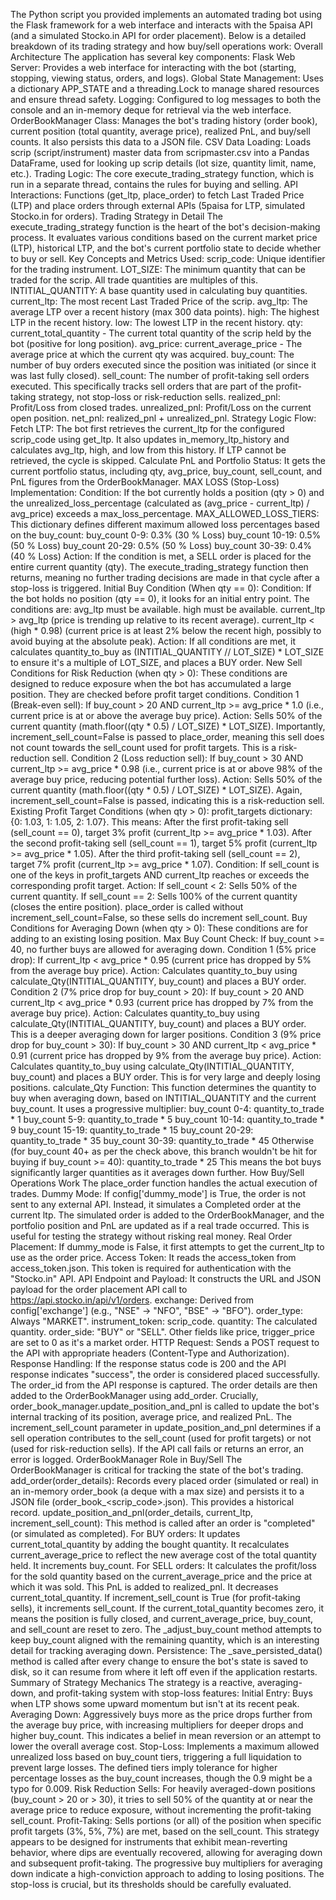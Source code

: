 The Python script you provided implements an automated trading bot using the Flask framework for a web interface and interacts with the 5paisa API (and a simulated Stocko.in API for order placement). Below is a detailed breakdown of its trading strategy and how buy/sell operations work:
Overall Architecture
The application has several key components:
Flask Web Server: Provides a web interface for interacting with the bot (starting, stopping, viewing status, orders, and logs).
Global State Management: Uses a dictionary APP_STATE and a threading.Lock to manage shared resources and ensure thread safety.
Logging: Configured to log messages to both the console and an in-memory deque for retrieval via the web interface.
OrderBookManager Class: Manages the bot's trading history (order book), current position (total quantity, average price), realized PnL, and buy/sell counts. It also persists this data to a JSON file.
CSV Data Loading: Loads scrip (script/instrument) master data from scripmaster.csv into a Pandas DataFrame, used for looking up scrip details (lot size, quantity limit, name, etc.).
Trading Logic: The core execute_trading_strategy function, which is run in a separate thread, contains the rules for buying and selling.
API Interactions: Functions (get_ltp, place_order) to fetch Last Traded Price (LTP) and place orders through external APIs (5paisa for LTP, simulated Stocko.in for orders).
Trading Strategy in Detail
The execute_trading_strategy function is the heart of the bot's decision-making process. It evaluates various conditions based on the current market price (LTP), historical LTP, and the bot's current portfolio state to decide whether to buy or sell.
Key Concepts and Metrics Used:
scrip_code: Unique identifier for the trading instrument.
LOT_SIZE: The minimum quantity that can be traded for the scrip. All trade quantities are multiples of this.
INTITIAL_QUANTITY: A base quantity used in calculating buy quantities.
current_ltp: The most recent Last Traded Price of the scrip.
avg_ltp: The average LTP over a recent history (max 300 data points).
high: The highest LTP in the recent history.
low: The lowest LTP in the recent history.
qty: current_total_quantity - The current total quantity of the scrip held by the bot (positive for long position).
avg_price: current_average_price - The average price at which the current qty was acquired.
buy_count: The number of buy orders executed since the position was initiated (or since it was last fully closed).
sell_count: The number of profit-taking sell orders executed. This specifically tracks sell orders that are part of the profit-taking strategy, not stop-loss or risk-reduction sells.
realized_pnl: Profit/Loss from closed trades.
unrealized_pnl: Profit/Loss on the current open position.
net_pnl: realized_pnl + unrealized_pnl.
Strategy Logic Flow:
Fetch LTP: The bot first retrieves the current_ltp for the configured scrip_code using get_ltp. It also updates in_memory_ltp_history and calculates avg_ltp, high, and low from this history. If LTP cannot be retrieved, the cycle is skipped.
Calculate PnL and Portfolio Status: It gets the current portfolio status, including qty, avg_price, buy_count, sell_count, and PnL figures from the OrderBookManager.
MAX LOSS (Stop-Loss) Implementation:
Condition: If the bot currently holds a position (qty > 0) and the unrealized_loss_percentage (calculated as (avg_price - current_ltp) / avg_price) exceeds a max_loss_percentage.
MAX_ALLOWED_LOSS_TIERS: This dictionary defines different maximum allowed loss percentages based on the buy_count:
buy_count 0-9: 0.3% (30 % Loss)
buy_count 10-19: 0.5% (50 % Loss)
buy_count 20-29: 0.5% (50 % Loss)
buy_count 30-39: 0.4% (40 % Loss)
Action: If the condition is met, a SELL order is placed for the entire current quantity (qty). The execute_trading_strategy function then returns, meaning no further trading decisions are made in that cycle after a stop-loss is triggered.
Initial Buy Condition (When qty == 0):
Condition: If the bot holds no position (qty == 0), it looks for an initial entry point. The conditions are:
avg_ltp must be available.
high must be available.
current_ltp > avg_ltp (price is trending up relative to its recent average).
current_ltp < (high * 0.98) (current price is at least 2% below the recent high, possibly to avoid buying at the absolute peak).
Action: If all conditions are met, it calculates quantity_to_buy as (INTITIAL_QUANTITY // LOT_SIZE) * LOT_SIZE to ensure it's a multiple of LOT_SIZE, and places a BUY order.
New Sell Conditions for Risk Reduction (when qty > 0): These conditions are designed to reduce exposure when the bot has accumulated a large position. They are checked before profit target conditions.
Condition 1 (Break-even sell): If buy_count > 20 AND current_ltp >= avg_price * 1.0 (i.e., current price is at or above the average buy price).
Action: Sells 50% of the current quantity (math.floor((qty * 0.5) / LOT_SIZE) * LOT_SIZE). Importantly, increment_sell_count=False is passed to place_order, meaning this sell does not count towards the sell_count used for profit targets. This is a risk-reduction sell.
Condition 2 (Loss reduction sell): If buy_count > 30 AND current_ltp >= avg_price * 0.98 (i.e., current price is at or above 98% of the average buy price, reducing potential further loss).
Action: Sells 50% of the current quantity (math.floor((qty * 0.5) / LOT_SIZE) * LOT_SIZE). Again, increment_sell_count=False is passed, indicating this is a risk-reduction sell.
Existing Profit Target Conditions (when qty > 0):
profit_targets dictionary: {0: 1.03, 1: 1.05, 2: 1.07}. This means:
After the first profit-taking sell (sell_count == 0), target 3% profit (current_ltp >= avg_price * 1.03).
After the second profit-taking sell (sell_count == 1), target 5% profit (current_ltp >= avg_price * 1.05).
After the third profit-taking sell (sell_count == 2), target 7% profit (current_ltp >= avg_price * 1.07).
Condition: If sell_count is one of the keys in profit_targets AND current_ltp reaches or exceeds the corresponding profit target.
Action:
If sell_count < 2: Sells 50% of the current quantity.
If sell_count == 2: Sells 100% of the current quantity (closes the entire position).
place_order is called without increment_sell_count=False, so these sells do increment sell_count.
Buy Conditions for Averaging Down (when qty > 0): These conditions are for adding to an existing losing position.
Max Buy Count Check: If buy_count >= 40, no further buys are allowed for averaging down.
Condition 1 (5% price drop): If current_ltp < avg_price * 0.95 (current price has dropped by 5% from the average buy price).
Action: Calculates quantity_to_buy using calculate_Qty(INTITIAL_QUANTITY, buy_count) and places a BUY order.
Condition 2 (7% price drop for buy_count > 20): If buy_count > 20 AND current_ltp < avg_price * 0.93 (current price has dropped by 7% from the average buy price).
Action: Calculates quantity_to_buy using calculate_Qty(INTITIAL_QUANTITY, buy_count) and places a BUY order. This is a deeper averaging down for larger positions.
Condition 3 (9% price drop for buy_count > 30): If buy_count > 30 AND current_ltp < avg_price * 0.91 (current price has dropped by 9% from the average buy price).
Action: Calculates quantity_to_buy using calculate_Qty(INTITIAL_QUANTITY, buy_count) and places a BUY order. This is for very large and deeply losing positions.
calculate_Qty Function: This function determines the quantity to buy when averaging down, based on INTITIAL_QUANTITY and the current buy_count. It uses a progressive multiplier:
buy_count 0-4: quantity_to_trade * 1
buy_count 5-9: quantity_to_trade * 5
buy_count 10-14: quantity_to_trade * 9
buy_count 15-19: quantity_to_trade * 15
buy_count 20-29: quantity_to_trade * 35
buy_count 30-39: quantity_to_trade * 45
Otherwise (for buy_count 40+ as per the check above, this branch wouldn't be hit for buying if buy_count >= 40): quantity_to_trade * 25 This means the bot buys significantly larger quantities as it averages down further.
How Buy/Sell Operations Work
The place_order function handles the actual execution of trades.
Dummy Mode:
If config['dummy_mode'] is True, the order is not sent to any external API.
Instead, it simulates a Completed order at the current ltp.
The simulated order is added to the OrderBookManager, and the portfolio position and PnL are updated as if a real trade occurred. This is useful for testing the strategy without risking real money.
Real Order Placement:
If dummy_mode is False, it first attempts to get the current_ltp to use as the order price.
Access Token: It reads the access_token from access_token.json. This token is required for authentication with the "Stocko.in" API.
API Endpoint and Payload: It constructs the URL and JSON payload for the order placement API call to https://api.stocko.in/api/v1/orders.
exchange: Derived from config['exchange'] (e.g., "NSE" -> "NFO", "BSE" -> "BFO").
order_type: Always "MARKET".
instrument_token: scrip_code.
quantity: The calculated quantity.
order_side: "BUY" or "SELL".
Other fields like price, trigger_price are set to 0 as it's a market order.
HTTP Request: Sends a POST request to the API with appropriate headers (Content-Type and Authorization).
Response Handling:
If the response status code is 200 and the API response indicates "success", the order is considered placed successfully. The order_id from the API response is captured.
The order details are then added to the OrderBookManager using add_order.
Crucially, order_book_manager.update_position_and_pnl is called to update the bot's internal tracking of its position, average price, and realized PnL.
The increment_sell_count parameter in update_position_and_pnl determines if a sell operation contributes to the sell_count (used for profit targets) or not (used for risk-reduction sells).
If the API call fails or returns an error, an error is logged.
OrderBookManager Role in Buy/Sell
The OrderBookManager is critical for tracking the state of the bot's trading.
add_order(order_details): Records every placed order (simulated or real) in an in-memory order_book (a deque with a max size) and persists it to a JSON file (order_book_<scrip_code>.json). This provides a historical record.
update_position_and_pnl(order_details, current_ltp, increment_sell_count): This method is called after an order is "completed" (or simulated as completed).
For BUY orders:
It updates current_total_quantity by adding the bought quantity.
It recalculates current_average_price to reflect the new average cost of the total quantity held.
It increments buy_count.
For SELL orders:
It calculates the profit/loss for the sold quantity based on the current_average_price and the price at which it was sold. This PnL is added to realized_pnl.
It decreases current_total_quantity.
If increment_sell_count is True (for profit-taking sells), it increments sell_count.
If the current_total_quantity becomes zero, it means the position is fully closed, and current_average_price, buy_count, and sell_count are reset to zero.
The _adjust_buy_count method attempts to keep buy_count aligned with the remaining quantity, which is an interesting detail for tracking averaging down.
Persistence: The _save_persisted_data() method is called after every change to ensure the bot's state is saved to disk, so it can resume from where it left off even if the application restarts.
Summary of Strategy Mechanics
The strategy is a reactive, averaging-down, and profit-taking system with stop-loss features:
Initial Entry: Buys when LTP shows some upward momentum but isn't at its recent peak.
Averaging Down: Aggressively buys more as the price drops further from the average buy price, with increasing multipliers for deeper drops and higher buy_count. This indicates a belief in mean reversion or an attempt to lower the overall average cost.
Stop-Loss: Implements a maximum allowed unrealized loss based on buy_count tiers, triggering a full liquidation to prevent large losses. The defined tiers imply tolerance for higher percentage losses as the buy_count increases, though the 0.9 might be a typo for 0.009.
Risk Reduction Sells: For heavily averaged-down positions (buy_count > 20 or > 30), it tries to sell 50% of the quantity at or near the average price to reduce exposure, without incrementing the profit-taking sell_count.
Profit-Taking: Sells portions (or all) of the position when specific profit targets (3%, 5%, 7%) are met, based on the sell_count.
This strategy appears to be designed for instruments that exhibit mean-reverting behavior, where dips are eventually recovered, allowing for averaging down and subsequent profit-taking. The progressive buy multipliers for averaging down indicate a high-conviction approach to adding to losing positions. The stop-loss is crucial, but its thresholds should be carefully evaluated.
